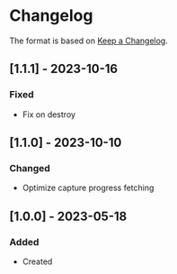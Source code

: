 ﻿# Changelog
The format is based on [Keep a Changelog](https://keepachangelog.com/en/1.0.0/).

## [1.1.1] - 2023-10-16
### Fixed
- Fix on destroy

## [1.1.0] - 2023-10-10
### Changed
- Optimize capture progress fetching

## [1.0.0] - 2023-05-18
### Added
- Created
